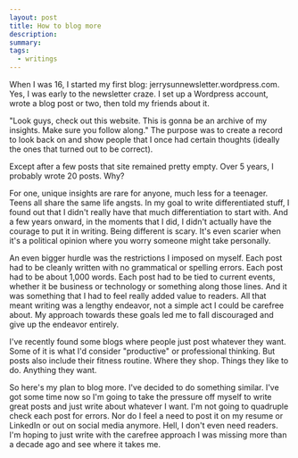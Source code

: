 ```yaml
---
layout: post
title: How to blog more
description:
summary:
tags:
  - writings
---
```


When I was 16, I started my first blog: jerrysunnewsletter.wordpress.com. Yes, I was early to the newsletter craze. I set up a Wordpress account, wrote a blog post or two, then told my friends about it.

"Look guys, check out this website. This is gonna be an archive of my insights. Make sure you follow along." The purpose was to create a record to look back on and show people that I once had certain thoughts (ideally the ones that turned out to be correct).

Except after a few posts that site remained pretty empty. Over 5 years, I probably wrote 20 posts. Why?

For one, unique insights are rare for anyone, much less for a teenager. Teens all share the same life angsts. In my goal to write differentiated stuff, I found out that I didn't really have that much differentiation to start with. And a few years onward, in the moments that I did, I didn't actually have the courage to put it in writing. Being different is scary. It's even scarier when it's a political opinion where you worry someone might take personally.

An even bigger hurdle was the restrictions I imposed on myself. Each post had to be cleanly written with no grammatical or spelling errors. Each post had to be about 1,000 words. Each post had to be tied to current events, whether it be business or technology or something along those lines. And it was something that I had to feel really added value to readers. All that meant writing was a lengthy endeavor, not a simple act I could be carefree about. My approach towards these goals led me to fall discouraged and give up the endeavor entirely.

I've recently found some blogs where people just post whatever they want. Some of it is what I'd consider "productive" or professional thinking. But posts also include their fitness routine. Where they shop. Things they like to do. Anything they want.

So here's my plan to blog more. I've decided to do something similar. I've got some time now so I'm going to take the pressure off myself to write great posts and just write about whatever I want. I'm not going to quadruple check each post for errors. Nor do I feel a need to post it on my resume or LinkedIn or out on social media anymore. Hell, I don't even need readers. I'm hoping to just write with the carefree approach I was missing more than a decade ago and see where it takes me.
